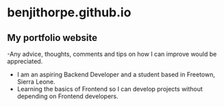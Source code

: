 # benjithorpe.github.io

## My portfolio website

-Any advice, thoughts, comments and tips on how I can improve would be appreciated.

- I am an aspiring Backend Developer and a student based in Freetown, Sierra Leone. 
- Learning the basics of Frontend so I can develop projects without depending on Frontend developers.
